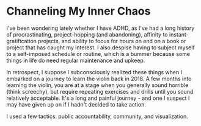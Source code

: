 # Channeling My Inner Chaos

I've been wondering lately whether I have ADHD, as I've had a long history of procrastinating, project-hopping (and abandoning), affinity to instant-gratification projects, and ability to focus for hours on end on a book or project that has caught my interest. I also despise having to subject myself to a self-imposed schedule or routine, which is a bummer because some things in life do need regular maintenance and upkeep.

In retrospect, I suppose I subconsciously realized these things when I embarked on a journey to learn the violin back in 2018. A few months into learning the violin, you are at a stage when you generally sound horrible (think screechy), but require repeating exercises and drills until you sound relatively acceptable. It's a long and painful journey - and one I suspect I may have given up on if I hadn't decided to take action.&#x20;

I used a few tactics: public accountability, community, and visualization.
